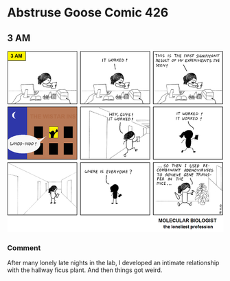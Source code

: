 # Abstruse Goose Comic 426
## 3 AM

![image](hello_yes_this_is_ficus.png)
### Comment
After many lonely late nights in the lab, I developed an intimate relationship with the hallway ficus plant.  And then things got weird.
